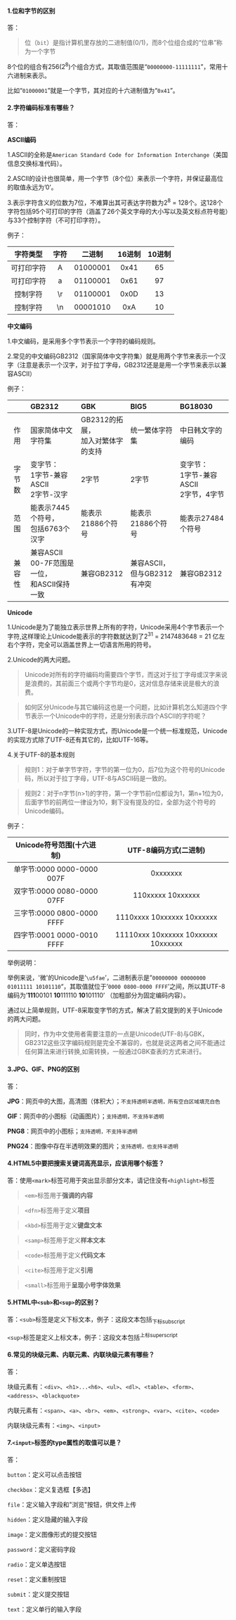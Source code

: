 #### 1.位和字节的区别
答：
> 位（`bit`）是指计算机里存放的二进制值(0/1)，而8个位组合成的“位串”称为一个字节

8个位的组合有256(2<sup>8</sup>)个组合方式，其取值范围是“`00000000-11111111`”，常用十六进制来表示。

比如“`01000001`”就是一个字节，其对应的十六进制值为“`0x41`”。

#### 2.字符编码标准有哪些？
答：
    
**ASCII编码**
    
1.ASCII的全称是`American Standard Code for Information Interchange`（美国信息交换标准代码）。

2.ASCII的设计也很简单，用一个字节（8个位）来表示一个字符，并保证最高位的取值永远为’0’。

3.表示字符含义的位数为7位，不难算出其可表达字符数为2<sup>8</sup> = 128个。这128个字符包括95个可打印的字符（涵盖了26个英文字母的大小写以及英文标点符号能）与33个控制字符（不可打印字符）。

例子：
    
| 字符类型 | 字符 | 二进制 | 16进制 | 10进制 |
|:---:|:---:|:---:|:---:|:---:|
| 可打印字符 | A | 01000001 | 0x41 | 65 |
| 可打印字符 | a | 01100001 | 0x61 | 97 |
| 控制字符 | \r | 01100001 | 0x0D | 13 |
| 控制字符 | \n | 00001010 | 0xA | 10 |

**中文编码**

1.中文编码，是采用多个字节表示一个字符的编码规则。

2.常见的中文编码GB2312（国家简体中文字符集）就是用两个字节来表示一个汉字（注意是表示一个汉字，对于拉丁字母，GB2312还是是用一个字节来表示以兼容ASCII）

例子：

|  | GB2312 | GBK | BIG5 | BG18030 |
|:---:|:---|:---|:---|:---|
| 作用 | 国家简体中文字符集 | GB2312的拓展，<br>加入对繁体字的支持 | 统一繁体字符集 | 中日韩文字的编码 |
| 字节数 | 变字节：<br>1字节-兼容ASCII<br>2字节-汉字 | 2字节 | 2字节 | 变字节：<br>1字节-兼容ASCII<br>2字节，4字节 |
| 范围 | 能表示7445个符号，<br>包括6763个汉字 | 能表示21886个符号 | 能表示21886个符号 | 能表示27484个符号 |
| 兼容性 | 兼容ASCII<br>00-7F范围是一位，<br>和ASCII保持一致 | 兼容GB2312 | 兼容ASCII，<br>但与GB2312有冲突 | 兼容GB2312 |

**Unicode**

1.Unicode是为了能独立表示世界上所有的字符，Unicode采用4个字节表示一个字符,这样理论上Unicode能表示的字符数就达到了2<sup>31</sup> = 2147483648 = 21 亿左右个字符，完全可以涵盖世界上一切语言所用的符号。

2.Unicode的两大问题。

> Unicode对所有的字符编码均需要四个字节，而这对于拉丁字母或汉字来说是浪费的，其前面三个或两个字节均是0，这对信息存储来说是极大的浪费。

> 如何区分Unicode与其它编码这也是一个问题，比如计算机怎么知道四个字节表示一个Unicode中的字符，还是分别表示四个ASCII的字符呢？

3.UTF-8是Unicode的一种实现方式，而Unicode是一个统一标准规范，Unicode的实现方式除了UTF-8还有其它的，比如UTF-16等。

4.关于UTF-8的基本规则

> 规则1：对于单字节字符，字节的第一位为0，后7位为这个符号的Unicode码，所以对于拉丁字母，UTF-8与ASCII码是一致的。

> 规则2：对于n字节(n>1)的字符，第一个字节前n位都设为1，第n+1位为0，后面字节的前两位一律设为10，剩下没有提及的位，全部为这个符号的Unicode编码。

例子：

| Unicode符号范围(十六进制) | UTF-8编码方式(二进制) |
|:---:|:---:|
| 单字节:0000 0000-0000 007F | 0xxxxxxx |
| 双字节:0000 0080-0000 07FF | 110xxxxx 10xxxxxx |
| 三字节:0000 0800-0000 FFFF | 1110xxxx 10xxxxxx 10xxxxxx |
| 四字节:0001 0000-0010 FFFF | 11110xxx 10xxxxxx 10xxxxxx 10xxxxxx |

举例说明：

举例来说，'微'的Unicode是’`\u5fae`’，二进制表示是”`00000000 00000000 01011111 10101110`“，其取值就位于’`0000 0800-0000 FFFF`’之间，所以其UTF-8编码为’**111**00101 **10**111110 **10**101110’ （加粗部分为固定编码内容）。

通过以上简单规则，UTF-8采取变字节的方式，解决了前文提到的关于Unicode的两大问题。

> 同时，作为中文使用者需要注意的一点是Unicode(UTF-8)与GBK，GB2312这些汉字编码规则是完全不兼容的，也就是说这两者之间不能通过任何算法来进行转换,如需转换，一般通过GBK查表的方式来进行。

#### 3.JPG、GIF、PNG的区别
答：

**JPG**：网页中的大图，高清图（体积大）；`不支持透明半透明，所有空白区域填充白色`

**GIF**：网页中的小图标（动画图片）；`支持透明，不支持半透明`

**PNG8**：网页中的小图标；`支持透明，不支持半透明`

**PNG24**：图像中存在半透明效果的图片；`支持透明，也支持半透明`

#### 4.HTML5中要把搜索关键词高亮显示，应该用哪个标签？

答：使用`<mark>`标签可用于突出显示部分文本，请记住没有`<highlight>`标签

> `<em>`标签用于**强调的内容**  

> `<dfn>`标签用于定义**项目**

> `<kbd>`标签用于定义**键盘文本**

> `<samp>`标签用于定义**样本文本**

> `<code>`标签用于定义**代码文本**

> `<cite>`标签用于定义**引用**

> `<small>`标签用于**呈现小号字体效果**

#### 5.HTML中`<sub>`和`<sup>`的区别？

答：`<sub>`标签是定义下标文本，例子：这段文本包括<sub>下标subscript<sub>

`<sup>`标签是定义上标文本，例子：这段文本包括<sup>上标superscript<sup>

#### 6.常见的块级元素、内联元素、内联块级元素有哪些？

答：

块级元素有：`<div>`、`<h1>...<h6>`、`<ul>`、`<dl>`、`<table>`、`<form>`、`<address>`、`<blackquote>`

内联元素有：`<span>`、`<a>`、`<br>`、`<em>`、`<strong>`、`<var>`、`<cite>`、`<code>`

内联块级元素有：`<img>`、`<input>`

#### 7.`<input>`标签的type属性的取值可以是？

答：

`button`：定义可以点击按钮

`checkbox`：定义复选框【多选】

`file`：定义输入字段和"浏览"按钮，供文件上传

`hidden`：定义隐藏的输入字段

`image`：定义图像形式的提交按钮

`password`：定义密码字段

`radio`：定义单选按钮

`reset`：定义重制按钮

`submit`：定义提交按钮

`text`：定义单行的输入字段

